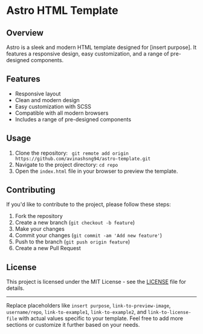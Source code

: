 
# Astro HTML Template


## Overview

Astro is a sleek and modern HTML template designed for [insert purpose]. It features a responsive design, easy customization, and a range of pre-designed components.

## Features

- Responsive layout
- Clean and modern design
- Easy customization with SCSS
- Compatible with all modern browsers
- Includes a range of pre-designed components

## Usage

1. Clone the repository: ` git remote add origin https://github.com/avinashsng94/astro-template.git`
2. Navigate to the project directory: `cd repo`
3. Open the `index.html` file in your browser to preview the template.

## Contributing

If you'd like to contribute to the project, please follow these steps:

1. Fork the repository
2. Create a new branch (`git checkout -b feature`)
3. Make your changes
4. Commit your changes (`git commit -am 'Add new feature'`)
5. Push to the branch (`git push origin feature`)
6. Create a new Pull Request

## License

This project is licensed under the MIT License - see the [LICENSE](link-to-license-file) file for details.

---

Replace placeholders like `insert purpose`, `link-to-preview-image`, `username/repo`, `link-to-example1`, `link-to-example2`, and `link-to-license-file` with actual values specific to your template. Feel free to add more sections or customize it further based on your needs.
